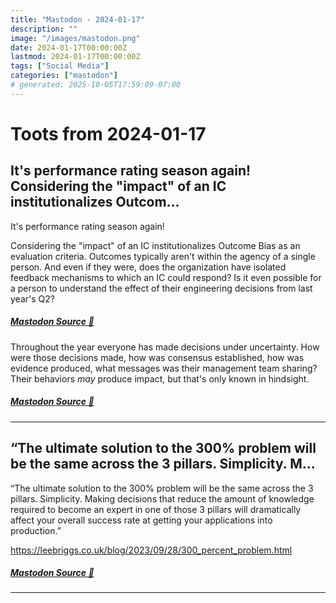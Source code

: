 ```yaml
---
title: "Mastodon - 2024-01-17"
description: ""
image: "/images/mastodon.png"
date: 2024-01-17T00:00:00Z
lastmod: 2024-01-17T00:00:00Z
tags: ["Social Media"]
categories: ["mastodon"]
# generated: 2025-10-05T17:59:09-07:00
---
```


# Toots from 2024-01-17

## It's performance rating season again!  Considering the "impact" of an IC institutionalizes Outcom...

It's performance rating season again!

Considering the "impact" of an IC institutionalizes Outcome Bias as an evaluation criteria. Outcomes typically aren't within the agency of a single person. And even if they were, does the organization have isolated feedback mechanisms to which an IC could respond? Is it even possible for a person to understand the effect of their engineering decisions from last year's Q2?

##### [Mastodon Source 🐘](https://hachyderm.io/@mweagle/111773210145128845)

Throughout the year everyone has made decisions under uncertainty. How were those decisions made, how was consensus established, how was evidence produced, what messages was their management team sharing? Their behaviors *may* produce impact, but that's only known in hindsight.

##### [Mastodon Source 🐘](https://hachyderm.io/@mweagle/111773211762197767)

---

## “The ultimate solution to the 300% problem will be the same across the 3 pillars. Simplicity. M...

“The ultimate solution to the 300% problem will be the same across the 3 pillars. Simplicity. Making decisions that reduce the amount of knowledge required to become an expert in one of those 3 pillars will dramatically affect your overall success rate at getting your applications into production.”

<https://leebriggs.co.uk/blog/2023/09/28/300_percent_problem.html>

##### [Mastodon Source 🐘](https://hachyderm.io/@mweagle/111770209653654144)

---

